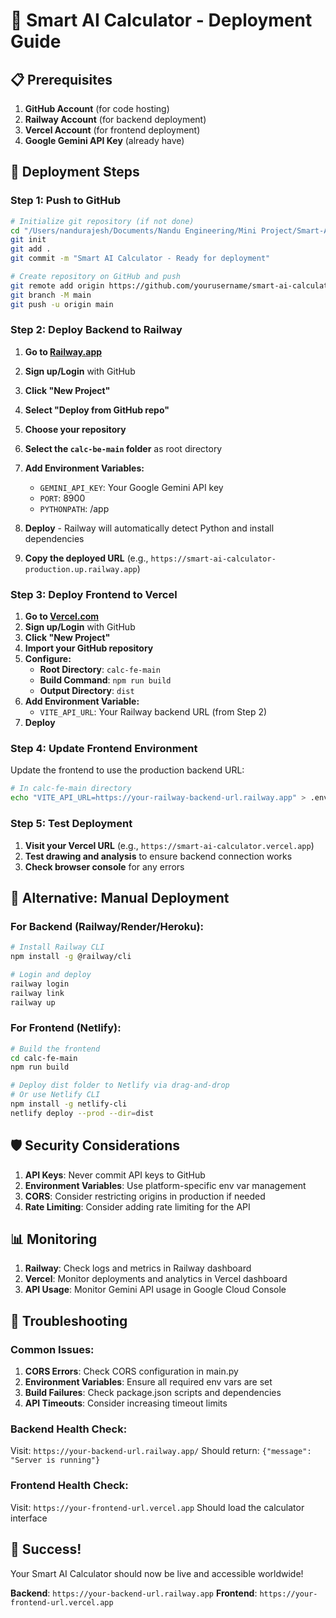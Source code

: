 # 🚀 Smart AI Calculator - Deployment Guide

## 📋 Prerequisites

1. **GitHub Account** (for code hosting)
2. **Railway Account** (for backend deployment)
3. **Vercel Account** (for frontend deployment)
4. **Google Gemini API Key** (already have)

## 🔧 Deployment Steps

### Step 1: Push to GitHub

```bash
# Initialize git repository (if not done)
cd "/Users/nandurajesh/Documents/Nandu Engineering/Mini Project/Smart-Ai-Calculator"
git init
git add .
git commit -m "Smart AI Calculator - Ready for deployment"

# Create repository on GitHub and push
git remote add origin https://github.com/yourusername/smart-ai-calculator.git
git branch -M main
git push -u origin main
```

### Step 2: Deploy Backend to Railway

1. **Go to [Railway.app](https://railway.app)**
2. **Sign up/Login** with GitHub
3. **Click "New Project"**
4. **Select "Deploy from GitHub repo"**
5. **Choose your repository**
6. **Select the `calc-be-main` folder** as root directory
7. **Add Environment Variables:**
   - `GEMINI_API_KEY`: Your Google Gemini API key
   - `PORT`: 8900
   - `PYTHONPATH`: /app

8. **Deploy** - Railway will automatically detect Python and install dependencies
9. **Copy the deployed URL** (e.g., `https://smart-ai-calculator-production.up.railway.app`)

### Step 3: Deploy Frontend to Vercel

1. **Go to [Vercel.com](https://vercel.com)**
2. **Sign up/Login** with GitHub
3. **Click "New Project"**
4. **Import your GitHub repository**
5. **Configure:**
   - **Root Directory**: `calc-fe-main`
   - **Build Command**: `npm run build`
   - **Output Directory**: `dist`
6. **Add Environment Variable:**
   - `VITE_API_URL`: Your Railway backend URL (from Step 2)
7. **Deploy**

### Step 4: Update Frontend Environment

Update the frontend to use the production backend URL:

```bash
# In calc-fe-main directory
echo "VITE_API_URL=https://your-railway-backend-url.railway.app" > .env.production
```

### Step 5: Test Deployment

1. **Visit your Vercel URL** (e.g., `https://smart-ai-calculator.vercel.app`)
2. **Test drawing and analysis** to ensure backend connection works
3. **Check browser console** for any errors

## 🔄 Alternative: Manual Deployment

### For Backend (Railway/Render/Heroku):
```bash
# Install Railway CLI
npm install -g @railway/cli

# Login and deploy
railway login
railway link
railway up
```

### For Frontend (Netlify):
```bash
# Build the frontend
cd calc-fe-main
npm run build

# Deploy dist folder to Netlify via drag-and-drop
# Or use Netlify CLI
npm install -g netlify-cli
netlify deploy --prod --dir=dist
```

## 🛡️ Security Considerations

1. **API Keys**: Never commit API keys to GitHub
2. **Environment Variables**: Use platform-specific env var management
3. **CORS**: Consider restricting origins in production if needed
4. **Rate Limiting**: Consider adding rate limiting for the API

## 📊 Monitoring

1. **Railway**: Check logs and metrics in Railway dashboard
2. **Vercel**: Monitor deployments and analytics in Vercel dashboard
3. **API Usage**: Monitor Gemini API usage in Google Cloud Console

## 🐛 Troubleshooting

### Common Issues:
1. **CORS Errors**: Check CORS configuration in main.py
2. **Environment Variables**: Ensure all required env vars are set
3. **Build Failures**: Check package.json scripts and dependencies
4. **API Timeouts**: Consider increasing timeout limits

### Backend Health Check:
Visit: `https://your-backend-url.railway.app/` 
Should return: `{"message": "Server is running"}`

### Frontend Health Check:
Visit: `https://your-frontend-url.vercel.app`
Should load the calculator interface

## 🎉 Success!

Your Smart AI Calculator should now be live and accessible worldwide!

**Backend**: `https://your-backend-url.railway.app`
**Frontend**: `https://your-frontend-url.vercel.app`
